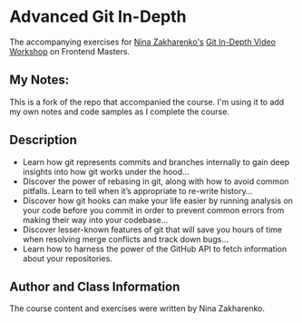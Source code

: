 # Advanced Git In-Depth

The accompanying exercises for [Nina Zakharenko's](https://twitter.com/nnja) [Git In-Depth Video Workshop](https://frontendmasters.com/courses/git-in-depth/) on Frontend Masters.

## My Notes:

This is a fork of the repo that accompanied the course. I'm using it to add my own notes and code samples as I complete the course.

## Description

- Learn how git represents commits and branches internally to gain deep insights into how git works under the hood…
- Discover the power of rebasing in git, along with how to avoid common pitfalls. Learn to tell when it’s appropriate to re-write history…
- Discover how git hooks can make your life easier by running analysis on your code before you commit in order to prevent common errors from making their way into your codebase…
- Discover lesser-known features of git that will save you hours of time when resolving merge conflicts and track down bugs…
- Learn how to harness the power of the GitHub API to fetch information about your repositories.

## Author and Class Information

The course content and exercises were written by Nina Zakharenko.
